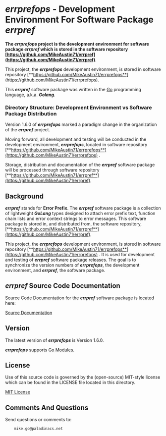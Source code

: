 # *errprefops* - Development Environment For Software Package *errpref*

**The *errprefops* project is the development environment for software package *errpref* which is stored in the software repository [https://github.com/MikeAustin71/errpref](https://github.com/MikeAustin71/errpref)**.

This project, the ***errprefops*** development environment, is stored in software repository [**https://github.com/MikeAustin71/errprefops**](https://github.com/MikeAustin71/errprefops).

 This ***errpref*** software package was written in the [Go](https://golang.org/) programming language, a.k.a. ***Golang***.

### Directory Structure: Development Environment vs Software Package Distribution

Version 1.6.0 of ***errprefops*** marked a paradigm change in the organization of the ***errpref*** project. 

Moving forward, all development and testing will be conducted in the development environment, ***errprefops***, located in software repository [**https://github.com/MikeAustin71/errprefops**](https://github.com/MikeAustin71/errprefops) .  

Storage, distribution and documentation of the ***errpref*** software package will be processed through software repository [**https://github.com/MikeAustin71/errpref**](https://github.com/MikeAustin71/errpref).



## Background

***errpref*** stands for **Error Prefix**.  The ***errpref*** software package is a collection of lightweight ***GoLang*** types designed to attach error prefix text, function chain lists and error context strings to error messages. This software package is stored in, and distributed from, the software repository, [**https://github.com/MikeAustin71/errpref**](https://github.com/MikeAustin71/errpref).

This project, the ***errprefops*** development environment, is stored in software repository [**https://github.com/MikeAustin71/errprefops**](https://github.com/MikeAustin71/errprefops) . It is used for development and testing of ***errpref*** software package releases. The goal is to synchronize the version numbers of ***errprefops***, the development environment, and ***errpref***, the software package.



## *errpref* Source Code Documentation

Source Code Documentation for the ***errpref*** software package is located here: 

[Source Documentation](https://pkg.go.dev/github.com/MikeAustin71/errpref)



## Version

The latest version of ***errprefops*** is Version 1.6.0.

***errprefops*** supports [Go Modules](https://golang.org/ref/mod).



## License

Use of this source code is governed by the (open-source) MIT-style license which can be found in the LICENSE file
located in this directory.

[MIT License](./LICENSE)



## Comments And Questions

Send questions or comments to:

``` text
    mike.go@paladinacs.net
```